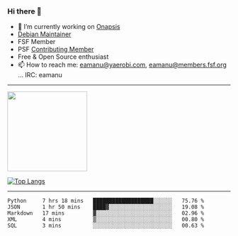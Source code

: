 ### Hi there 👋


- 🔭 I’m currently working on [Onapsis](http://onapsis.com)
- [Debian Maintainer](https://qa.debian.org/developer.php?login=eamanu%40yaerobi.com)
- FSF Member
- PSF [Contributing Member](https://www.python.org/psf/membership/#what-membership-classes-are-there)
- Free & Open Source enthusiast 
- 📫 How to reach me: eamanu@yaerobi.com, eamanu@members.fsf.org ... IRC: eamanu

---

<img height="180em" src="https://github-readme-stats.vercel.app/api?theme=dark&username=eamanu&show_icons=true&hide_border=true&&count_private=true&include_all_commits=true" />

[![Top Langs](https://github-readme-stats.vercel.app/api/top-langs/?theme=dark&username=eamanu&layout=compact)](https://github.com/anuraghazra/github-readme-stats)

---

<!--START_SECTION:waka-->
```text
Python     7 hrs 18 mins   ███████████████████░░░░░░   75.76 % 
JSON       1 hr 50 mins    ████▓░░░░░░░░░░░░░░░░░░░░   19.08 % 
Markdown   17 mins         ▓░░░░░░░░░░░░░░░░░░░░░░░░   02.96 % 
XML        4 mins          ▒░░░░░░░░░░░░░░░░░░░░░░░░   00.80 % 
SQL        3 mins          ░░░░░░░░░░░░░░░░░░░░░░░░░   00.63 % 
```
<!--END_SECTION:waka-->
